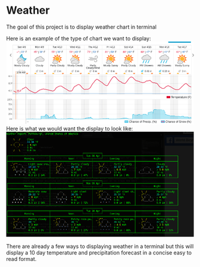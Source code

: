 # Weather
The goal of this project is to display weather chart in terminal

Here is an example of the type of chart we want to display:
![Wunderground Image](example.png)
Here is what we would want the display to look like:
![Goal Image](goal.png)

There are already a few ways to displaying weather in a terminal but this will display a 10 day temperature and precipitation forecast in a concise easy to read format. 